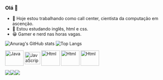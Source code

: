 ### Olá 👋

- 🔭 Hoje estou trabalhando como call center, cientista da computação em ascenção.
- 🌱 Estou estudando inglês, html e css.
- 😁 Gamer e nerd nas horas vagas.

![Anurag's GitHub stats](https://github-readme-stats.vercel.app/api?username=erivaschaves&show_icons=true&theme=dark) 
![Top Langs](https://github-readme-stats.vercel.app/api/top-langs/?username=erivaschaves&layout=compact)

<img align = "center" alt = "Java" height= "50" and width = "60" src="https://cdn.jsdelivr.net/gh/devicons/devicon/icons/java/java-original-wordmark.svg"/> <img align = "center" alt = "JavaScript" height= "40" and width = "50" src="https://cdn.jsdelivr.net/gh/devicons/devicon/icons/javascript/javascript-original.svg" />
<img align = "center" alt = "Html" height= "50" and width = "60" src="https://cdn.jsdelivr.net/gh/devicons/devicon/icons/html5/html5-original-wordmark.svg" />
<img align = "center" alt = "Html" height= "50" and width = "60" src="https://cdn.jsdelivr.net/gh/devicons/devicon/icons/css3/css3-plain-wordmark.svg" />
<img align = "center" alt = "Html" height= "50" and width = "60" src="https://cdn.jsdelivr.net/gh/devicons/devicon/icons/python/python-original-wordmark.svg" />

<a href= "https://www.facebook.com/erivas.chaves"> <img src= "https://img.shields.io/badge/Facebook-1877F2?style=for-the-badge&logo=facebook&logoColor=white" /><a href= "https://www.instagram.com/erivaschaves/"><img src= "https://img.shields.io/badge/Instagram-E4405F?style=for-the-badge&logo=instagram&logoColor=white"/><a href= "https://www.linkedin.com/in/erivaldo-chaves-da-silva-3213a824b/"><img src= "https://img.shields.io/badge/LinkedIn-0077B5?style=for-the-badge&logo=linkedin&logoColor=white" />
